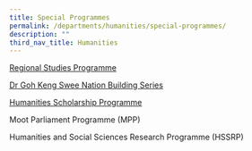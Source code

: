 ```yaml
---
title: Special Programmes
permalink: /departments/humanities/special-programmes/
description: ""
third_nav_title: Humanities
---
```


[Regional Studies Programme](/talent-development/regional-studies-programme/)

[Dr Goh Keng Swee Nation Building Series](/talent-development/dr-goh-keng-swee-nation-building-series/)

[Humanities Scholarship Programme](/talent-development/humanities-scholarship-programme/)

Moot Parliament Programme (MPP)

Humanities and Social Sciences Research Programme (HSSRP)